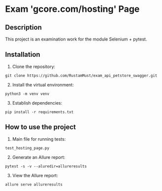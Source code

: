 # Exam 'gcore.com/hosting' Page

## Description

This project is an examination work for the module Selenium + pytest.

## Installation

1. Clone the repository:
```
git clone https://github.com/RustamMust/exam_api_petstore_swagger.git
```

2. Install the virtual environment:
```
python3 -m venv venv
```

3. Establish dependencies:
```
pip install -r requirements.txt
```


## How to use the project

1. Main file for running tests:
```
test_hosting_page.py
```
2. Generate an Allure report:
```
pytest -s -v --aluredir=allureresults
```
3. View the Allure report:
```
allure serve allureresults
```
